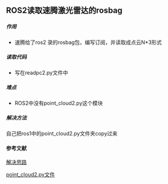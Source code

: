 ## ROS2读取速腾激光雷达的rosbag

##### 作用

- 速腾给了ros2 录的rosbag包，编写订阅，并读取成点云N*3形式

##### 读取代码

* 写在readpc2.py文件中

##### 难点

- ROS2中没有point_cloud2.py这个模块

##### 解决方法

自己把ros1中的point_cloud2.py文件夹copy过来



#### 参考文献

[解决思路](https://answers.ros.org/question/357944/why-is-point_cloud2py-missing-from-sensor_msgs-in-ros2/)

[point_cloud2.py文件](https://github.com/ros/common_msgs/blob/noetic-devel/sensor_msgs/src/sensor_msgs/point_cloud2.py)
